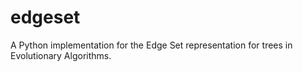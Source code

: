 # edgeset
A Python implementation for the Edge Set representation for trees in Evolutionary Algorithms.
